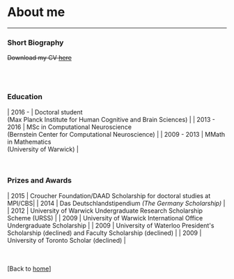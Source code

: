 # About me

---


<!--[Short Biography](#short_biography) -->
<!--[Education](#education)-->
<!--[Prizes and Awards](#prizes_and_awards)-->



### Short Biography




~~Download my CV [here](index.md)~~  

<br><br>

### Education

| 2016 - | Doctoral student <br>(Max Planck Institute for Human Cognitive and Brain Sciences) |
| 2013 - 2016 | MSc in Computational Neuroscience <br>(Bernstein Center for Computational Neuroscience) |
| 2009 - 2013 | MMath in Mathematics <br>(University of Warwick) |

<br>

### Prizes and Awards

| 2015 | Croucher Foundation/DAAD Scholarship for doctoral studies at MPI/CBS|
| 2014 | Das Deutschlandstipendium _(The Germany Scholarship)_ |
| 2012 | University of Warwick Undergraduate Research Scholarship Scheme (URSS) |
| 2009 | University of Warwick International Office Undergraduate Scholarship |
| 2009 | University of Waterloo President's Scholarship (declined) and Faculty Scholarship (declined) | 
| 2009 | University of Toronto Scholar (declined) |



<br><br>[Back to [home](index.md)]

